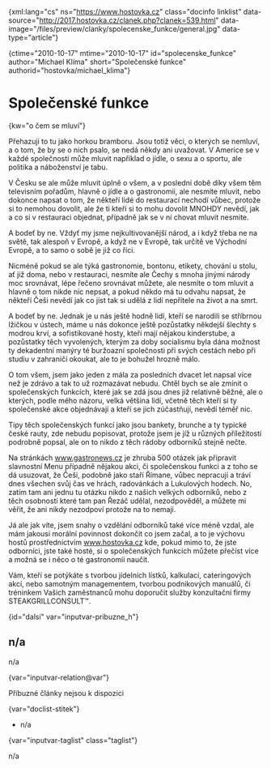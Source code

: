 
{xml:lang="cs" ns="https://www.hostovka.cz" class="docinfo linklist" data-source="http://2017.hostovka.cz/clanek.php?clanek=539.html" data-image="/files/preview/clanky/spolecenske_funkce/general.jpg" data-type="article"}

{ctime="2010-10-17" mtime="2010-10-17" id="spolecenske\_funkce" author="Michael Klíma" short="Společenské funkce" authorid="hostovka/michael\_klima"}

# Společenské funkce

<!-- generated attribute kw by user_updatekw.sh on 2021-01-05, do not edit -->

{kw="o čem se mluví"}

Přehazuji to tu jako horkou bramboru. Jsou totiž věci, o kterých se nemluví, a o tom, že by se o nich psalo, se nedá někdy ani uvažovat. V Americe se v každé společnosti může mluvit například o jídle, o sexu a o sportu, ale politika a náboženství je tabu.

V Česku se ale může mluvit úplně o všem, a v poslední době díky všem těm televisním pořadům, hlavně o jídle a o gastronomii, ale nesmíte mluvit, nebo dokonce napsat o tom, že někteří lidé do restaurací nechodí vůbec, protože si to nemohou dovolit, ale že ti kteří si to mohu dovolit MNOHDY nevědí, jak a co si v restauraci objednat, případně jak se v ní chovat mluvit nesmite.

A bodeť by ne. Vždyť my jsme nejkultivovanější národ, a i když třeba ne na světě, tak alespoň v Evropě, a když ne v Evropě, tak určitě ve Východní Evropě, a to samo o sobě je již co říci.

Nicméně pokud se ale týká gastronomie, bontonu, etikety, chování u stolu, ať již doma, nebo v restauraci, nesmíte ale Čechy s mnoha jinými národy moc srovnávat, lépe řečeno srovnávat můžete, ale nesmíte o tom mluvit a hlavně o tom nikde nic nepsat, a pokud někdo má tu odvahu napsat, že někteří Češi nevědí jak co jíst tak si udělá z lidí nepřítele na život a na smrt.

A bodeť by ne. Jednak je u nás ještě hodně lidí, kteří se narodili se stříbrnou lžičkou v ústech, máme u nás dokonce ještě pozůstatky někdejší šlechty s modrou krví, a sofistikované hosty, kteří mají nějakou kinderstube, a pozůstatky těch vyvolených, kterým za doby socialismu byla dána možnost ty dekadentní manýry té buržoazní společnosti při svých cestách nebo při studiu v zahraničí okoukat, ale to je bohužel hrozně málo.

O tom všem, jsem jako jeden z mála za posledních dvacet let napsal více než je zdrávo a tak to už rozmazávat nebudu. Chtěl bych se ale zmínit o společenských funkcích, které jak se zdá jsou dnes již relativně běžné, ale o kterých, podle mého názoru, velká většina lidí, včetně těch kteří si ty společenské akce objednávají a kteří se jich zúčastňují, nevědí téměř nic.

Tipy těch společenských funkcí jako jsou bankety, brunche a ty typické české rauty, zde nebudu popisovat, protože jsem je jíž u různých příležitostí podrobně popsal, ale on to nikdo z těch rádoby odborníků stejně nečte.

Na stránkách www.gastronews.cz je zhruba 500 otázek jak připravit slavnostní Menu případně nějakou akci, či společenskou funkci a z toho se dá usuzovat, že Češi, podobně jako staří Římane, vůbec nepracují a tráví dnes všechen svůj čas ve hrách, radovánkách a Lukulových hodech. No, zatím tam ani jednu tu otázku nikdo z našich velkých odborníků, nebo z těch osobností které tam pan Řezáč udělal, nezodpověděl, a můžete mi věřit, že ani nikdy nezodpoví protože na to nemají.

Já ale jak víte, jsem snahy o vzdělání odborníků také více méně vzdal, ale mám jakousi morální povinnost dokončit co jsem začal, a to je výchovu hostů prostřednictvím www.hostovka.cz kde, pokud mimo to, že jste odborníci, jste také hosté, si o společenských funkcích můžete přečíst více a možná se i něco o té gastronomii naučit.

Vám, kteří se potýkáte s tvorbou jídelních lístků, kalkulací, cateringových akcí, nebo samotným managementem, tvorbou podnikových manuálů, či tréninkem Vašich zaměstnanců mohu doporučit služby konzultační firmy STEAKGRILLCONSULT™.

{id="dalsi" var="inputvar-pribuzne_h"}

## n/a

n/a

{var="inputvar-relation@var"}

Příbuzné články nejsou k dispozici

{var="doclist-stitek"}

  * n/a

{var="inputvar-taglist" class="taglist"}

n/a

